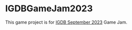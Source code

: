 # IGDBGameJam2023
This game project is for [IGDB September 2023](https://itch.io/jam/igdb-beginners-jam-sept-2023) Game Jam.
